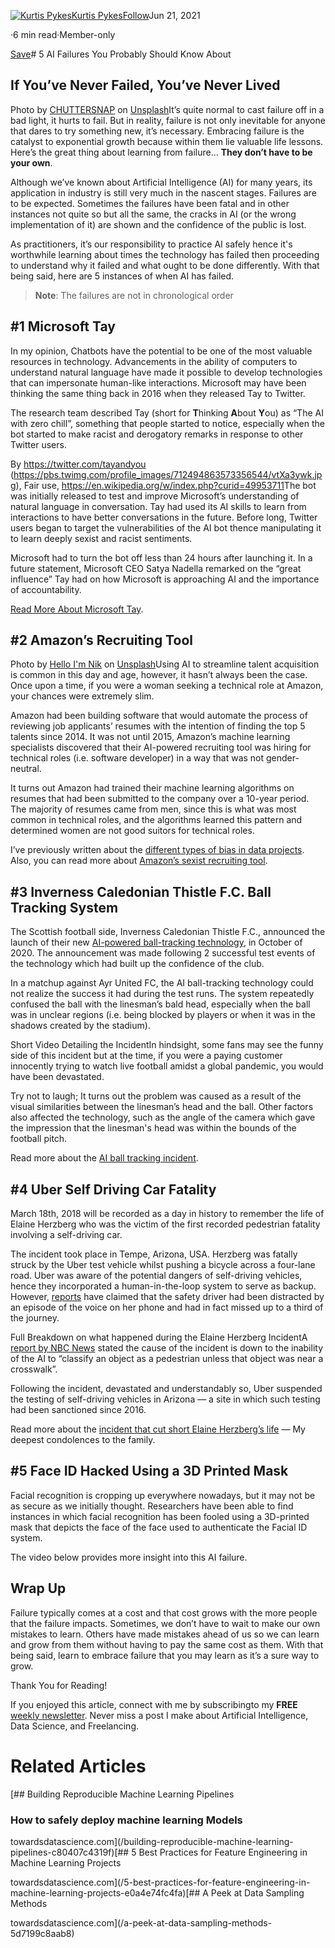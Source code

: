 [![Kurtis Pykes](https://miro.medium.com/fit/c/96/96/1*fbRxcMp7shL72EVtrl33Rg.png)](https://kurtispykes.medium.com/?source=post_page-----417ddebbc323--------------------------------)[Kurtis Pykes](https://kurtispykes.medium.com/?source=post_page-----417ddebbc323--------------------------------)[Follow](https://medium.com/m/signin?actionUrl=https%3A%2F%2Fmedium.com%2F_%2Fsubscribe%2Fuser%2F5ba760786877&operation=register&redirect=https%3A%2F%2Ftowardsdatascience.com%2F5-ai-failures-you-probably-should-know-about-417ddebbc323&user=Kurtis+Pykes&userId=5ba760786877&source=post_page-5ba760786877----417ddebbc323---------------------follow_byline-----------)Jun 21, 2021

·6 min read·Member-only

[Save](https://medium.com/m/signin?actionUrl=https%3A%2F%2Fmedium.com%2F_%2Fbookmark%2Fp%2F417ddebbc323&operation=register&redirect=https%3A%2F%2Ftowardsdatascience.com%2F5-ai-failures-you-probably-should-know-about-417ddebbc323&source=--------------------------bookmark_header-----------)# 5 AI Failures You Probably Should Know About

## If You’ve Never Failed, You’ve Never Lived

![]()Photo by [CHUTTERSNAP](https://unsplash.com/@chuttersnap?utm_source=medium&utm_medium=referral) on [Unsplash](https://unsplash.com?utm_source=medium&utm_medium=referral)It’s quite normal to cast failure off in a bad light, it hurts to fail. But in reality, failure is not only inevitable for anyone that dares to try something new, it’s necessary. Embracing failure is the catalyst to exponential growth because within them lie valuable life lessons. Here’s the great thing about learning from failure… **They don’t have to be your own**.

Although we’ve known about Artificial Intelligence (AI) for many years, its application in industry is still very much in the nascent stages. Failures are to be expected. Sometimes the failures have been fatal and in other instances not quite so but all the same, the cracks in AI (or the wrong implementation of it) are shown and the confidence of the public is lost.

As practitioners, it’s our responsibility to practice AI safely hence it's worthwhile learning about times the technology has failed then proceeding to understand why it failed and what ought to be done differently. With that being said, here are 5 instances of when AI has failed.


> **Note**: The failures are not in chronological order
> 
> 

## #1 Microsoft Tay

In my opinion, Chatbots have the potential to be one of the most valuable resources in technology. Advancements in the ability of computers to understand natural language have made it possible to develop technologies that can impersonate human-like interactions. Microsoft may have been thinking the same thing back in 2016 when they released Tay to Twitter.

The research team described Tay (short for **T**hinking **A**bout **Y**ou) as “The AI with zero chill”, something that people started to notice, especially when the bot started to make racist and derogatory remarks in response to other Twitter users.

![]()By <https://twitter.com/tayandyou> (<https://pbs.twimg.com/profile_images/712494863573356544/vtXa3ywk.jpg>), Fair use, <https://en.wikipedia.org/w/index.php?curid=49953711>The bot was initially released to test and improve Microsoft’s understanding of natural language in conversation. Tay had used its AI skills to learn from interactions to have better conversations in the future. Before long, Twitter users began to target the vulnerabilities of the AI bot thence manipulating it to learn deeply sexist and racist sentiments.

Microsoft had to turn the bot off less than 24 hours after launching it. In a future statement, Microsoft CEO Satya Nadella remarked on the “great influence” Tay had on how Microsoft is approaching AI and the importance of accountability.

[Read More About Microsoft Tay](https://en.wikipedia.org/wiki/Tay_(bot)).

## #2 Amazon’s Recruiting Tool

![]()Photo by [Hello I'm Nik](https://unsplash.com/@helloimnik?utm_source=medium&utm_medium=referral) on [Unsplash](https://unsplash.com?utm_source=medium&utm_medium=referral)Using AI to streamline talent acquisition is common in this day and age, however, it hasn’t always been the case. Once upon a time, if you were a woman seeking a technical role at Amazon, your chances were extremely slim.

Amazon had been building software that would automate the process of reviewing job applicants’ resumes with the intention of finding the top 5 talents since 2014. It was not until 2015, Amazon’s machine learning specialists discovered that their AI-powered recruiting tool was hiring for technical roles (i.e. software developer) in a way that was not gender-neutral.

It turns out Amazon had trained their machine learning algorithms on resumes that had been submitted to the company over a 10-year period. The majority of resumes came from men, since this is what was most common in technical roles, and the algorithms learned this pattern and determined women are not good suitors for technical roles.

I’ve previously written about the [different types of bias in data projects](/tackling-different-types-of-bias-in-data-projects-29e326660639). Also, you can read more about [Amazon’s sexist recruiting tool](https://www.reuters.com/article/us-amazon-com-jobs-automation-insight-idUSKCN1MK08G).

## #3 Inverness Caledonian Thistle F.C. Ball Tracking System

The Scottish football side, Inverness Caledonian Thistle F.C., announced the launch of their new [AI-powered ball-tracking technology](https://ictfc.com/icttv-live-streaming-from-caledonian-stadium), in October of 2020. The announcement was made following 2 successful test events of the technology which had built up the confidence of the club.

In a matchup against Ayr United FC, the AI ball-tracking technology could not realize the success it had during the test runs. The system repeatedly confused the ball with the linesman’s bald head, especially when the ball was in unclear regions (i.e. being blocked by players or when it was in the shadows created by the stadium).

Short Video Detailing the IncidentIn hindsight, some fans may see the funny side of this incident but at the time, if you were a paying customer innocently trying to watch live football amidst a global pandemic, you would have been devastated.

Try not to laugh; It turns out the problem was caused as a result of the visual similarities between the linesman’s head and the ball. Other factors also affected the technology, such as the angle of the camera which gave the impression that the linesman's head was within the bounds of the football pitch.

Read more about the [AI ball tracking incident](https://www.theverge.com/tldr/2020/11/3/21547392/ai-camera-operator-football-bald-head-soccer-mistakes).

## #4 Uber Self Driving Car Fatality

March 18th, 2018 will be recorded as a day in history to remember the life of Elaine Herzberg who was the victim of the first recorded pedestrian fatality involving a self-driving car.

The incident took place in Tempe, Arizona, USA. Herzberg was fatally struck by the Uber test vehicle whilst pushing a bicycle across a four-lane road. Uber was aware of the potential dangers of self-driving vehicles, hence they incorporated a human-in-the-loop system to serve as backup. However, [reports](https://www.bbc.co.uk/news/technology-54175359) have claimed that the safety driver had been distracted by an episode of the voice on her phone and had in fact missed up to a third of the journey.

Full Breakdown on what happened during the Elaine Herzberg IncidentA [report by NBC News](https://www.nbcnews.com/tech/tech-news/self-driving-uber-car-hit-killed-woman-did-not-recognize-n1079281) stated the cause of the incident is down to the inability of the AI to “classify an object as a pedestrian unless that object was near a crosswalk”.

Following the incident, devastated and understandably so, Uber suspended the testing of self-driving vehicles in Arizona — a site in which such testing had been sanctioned since 2016.

Read more about the [incident that cut short Elaine Herzberg’s life](https://en.wikipedia.org/wiki/Death_of_Elaine_Herzberg) — My deepest condolences to the family.

## #5 Face ID Hacked Using a 3D Printed Mask

Facial recognition is cropping up everywhere nowadays, but it may not be as secure as we initially thought. Researchers have been able to find instances in which facial recognition has been fooled using a 3D-printed mask that depicts the face of the face used to authenticate the Facial ID system.

The video below provides more insight into this AI failure.

## Wrap Up

Failure typically comes at a cost and that cost grows with the more people that the failure impacts. Sometimes, we don’t have to wait to make our own mistakes to learn. Others have made mistakes ahead of us so we can learn and grow from them without having to pay the same cost as them. With that being said, learn to embrace failure that you may learn as it’s a sure way to grow.

Thank You for Reading!

If you enjoyed this article, connect with me by subscribingto my **FREE** [weekly newsletter](https://mailchi.mp/ef1f7700a873/sign-up). Never miss a post I make about Artificial Intelligence, Data Science, and Freelancing.

# Related Articles

[## Building Reproducible Machine Learning Pipelines

### How to safely deploy machine learning Models

towardsdatascience.com](/building-reproducible-machine-learning-pipelines-c80407c4319f)[## 5 Best Practices for Feature Engineering in Machine Learning Projects

towardsdatascience.com](/5-best-practices-for-feature-engineering-in-machine-learning-projects-e0a4e74fc4fa)[## A Peek at Data Sampling Methods

towardsdatascience.com](/a-peek-at-data-sampling-methods-5d7199c8aab8)